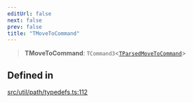 ```yaml
---
editUrl: false
next: false
prev: false
title: "TMoveToCommand"
---
```


> **TMoveToCommand**: `TCommand3`\<[`TParsedMoveToCommand`](/api/namespaces/util/type-aliases/tparsedmovetocommand/)\>

## Defined in

[src/util/path/typedefs.ts:112](https://github.com/fabricjs/fabric.js/blob/5c1240d8b4662e45868dd33f385f941de21c8e9c/src/util/path/typedefs.ts#L112)
